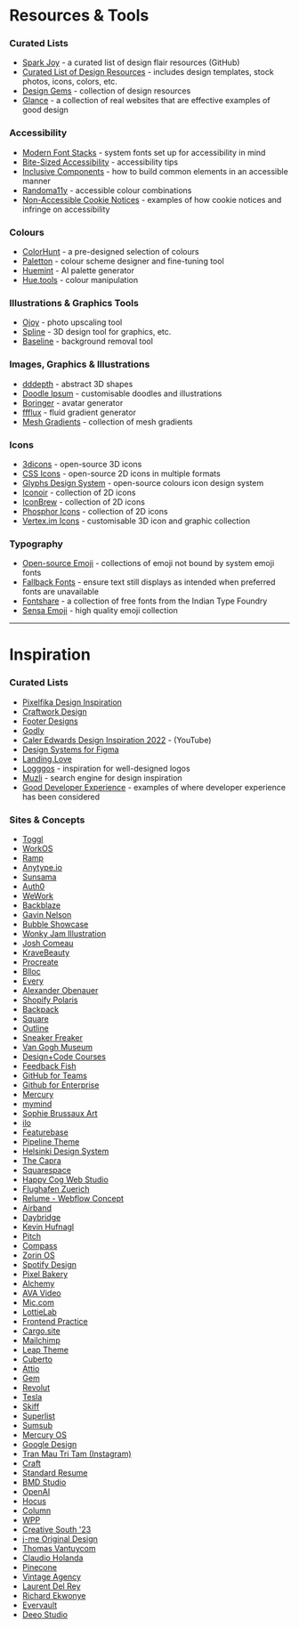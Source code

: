 # Resources & Tools


### Curated Lists

- [Spark Joy](https://github.com/sw-yx/spark-joy) - a curated list of design flair resources (GitHub)
- [Curated List of Design Resources](https://github.com/MohamedYoussouf/Design-Resources) - includes design templates, stock photos, icons, colors, etc.
- [Design Gems](https://www.designgems.co/) - collection of design resources
- [Glance](https://www.glance.fyi/) - a collection of real websites that are effective examples of good design

### Accessibility

- [Modern Font Stacks](https://modernfontstacks.com/) - system fonts set up for accessibility in mind
- [Bite-Sized Accessibility](https://bite-sized-a11y.com/) - accessibility tips
- [Inclusive Components](http://inclusive-components.design/) - how to build common elements in an accessible manner
- [Randoma11y](https://randoma11y.com/) - accessible colour combinations
- [Non-Accessible Cookie Notices](https://www.smashingmagazine.com/2023/04/potentially-dangerous-non-accessibility-cookie-notices/) - examples of how cookie notices and infringe on accessibility

### Colours

- [ColorHunt](https://colorhunt.co/) - a pre-designed selection of colours
- [Paletton](https://paletton.com/) - colour scheme designer and fine-tuning tool
- [Huemint](https://huemint.com/) - AI palette generator
- [Hue.tools](https://hue.tools/?format=hex) - colour manipulation

### Illustrations & Graphics Tools

- [Ojoy](https://ojoy.netlify.app/) - photo upscaling tool
- [Spline](https://spline.design/) - 3D design tool for graphics, etc.
- [Baseline](https://baseline.is/tools/background-remover/) - background removal tool

### Images, Graphics & Illustrations

- [dddepth](https://fffuel.co/dddepth/) - abstract 3D shapes
- [Doodle Ipsum](https://doodleipsum.com/) - customisable doodles and illustrations
- [Boringer](https://cmgriffing.github.io/boringer-avatars/) - avatar generator
- [ffflux](https://fffuel.co/ffflux/) - fluid gradient generator
- [Mesh Gradients](https://products.ls.graphics/mesh-gradients/) - collection of mesh gradients

### Icons

- [3dicons](https://3dicons.co/) - open-source 3D icons
- [CSS Icons](https://css.gg/) - open-source 2D icons in multiple formats
- [Glyphs Design System](https://glyphs.fyi/) - open-source colours icon design system
- [Iconoir](https://iconoir.com/) - collection of 2D icons
- [IconBrew](https://iconbrew.com/) - collection of 2D icons
- [Phosphor Icons](https://phosphoricons.com/) - collection of 2D icons
- [Vertex.im Icons](https://vertex.im/) - customisable 3D icon and graphic collection

### Typography

- [Open-source Emoji](https://emoji.openess.dev/) - collections of emoji not bound by system emoji fonts
- [Fallback Fonts](https://screenspan.net/fallback) - ensure text still displays as intended when preferred fonts are unavailable
- [Fontshare](https://www.fontshare.com/) - a collection of free fonts from the Indian Type Foundry
- [Sensa Emoji](https://sensa.co/emoji/) - high quality emoji collection


----

# Inspiration


### Curated Lists

- [Pixelfika Design Inspiration](https://pixelfika.com/)
- [Craftwork Design](https://craftwork.design/)
- [Footer Designs](https://www.awwwards.com/awwwards/collections/website-footer-design-best-practices/)
- [Godly](https://godly.website/)
- [Caler Edwards Design Inspiration 2022](https://youtube.com/watch?v=sCeiwVEjhx4) - (YouTube)
- [Design Systems for Figma](https://designsystemsforfigma.com/)
- [Landing.Love](https://www.landing.love/)
- [Logggos](https://www.logggos.club/) - inspiration for well-designed logos
- [Muzli](https://search.muz.li/) - search engine for design inspiration
- [Good Developer Experience](https://leerob.io/blog/developer-experience-examples) - examples of where developer experience has been considered

### Sites & Concepts

- [Toggl](https://toggl.com/)
- [WorkOS](https://workos.com/)
- [Ramp](https://ramp.com/)
- [Anytype.io](https://anytype.io/en)
- [Sunsama](https://www.sunsama.com/)
- [Auth0](https://auth0.com/)
- [WeWork](https://www.wework.com/)
- [Backblaze](https://www.backblaze.com/)
- [Gavin Nelson](https://nelson.co/)
- [Bubble Showcase](https://bubble.io/showcase)
- [Wonky Jam Illustration](https://wonkyjam.co.uk/)
- [Josh Comeau](https://www.joshwcomeau.com/)
- [KraveBeauty](https://kravebeauty.com/)
- [Procreate](https://procreate.com/)
- [Blloc](https://www.blloc.com/)
- [Every](https://every.to/)
- [Alexander Obenauer](https://alexanderobenauer.com/)
- [Shopify Polaris](https://polaris.shopify.com/)
- [Backpack](https://backpack.github.io/)
- [Square](https://squareup.com/)
- [Outline](https://www.getoutline.com/)
- [Sneaker Freaker](https://www.sneakerfreaker.com/)
- [Van Gogh Museum](https://www.vangoghmuseum.nl/en)
- [Design+Code Courses](https://designcode.io/courses)
- [Feedback Fish](https://feedback.fish/)
- [GitHub for Teams](https://github.com/team)
- [Github for Enterprise](https://github.com/enterprise)
- [Mercury](https://mercury.com/)
- [mymind](https://mymind.com/)
- [Sophie Brussaux Art](https://www.sophiebrussaux.com/)
- [ilo](https://ilo.so/)
- [Featurebase](https://featurebase.app/)
- [Pipeline Theme](https://pipeline.mediumra.re/)
- [Helsinki Design System](https://hds.hel.fi/)
- [The Capra](https://www.capra.ch/)
- [Squarespace](https://www.squarespace.com/)
- [Happy Cog Web Studio](https://www.happycog.com/)
- [Flughafen Zuerich](https://www.flughafen-zuerich.ch/en/passengers)
- [Relume - Webflow Concept](https://relume-cloneable.webflow.io/)
- [Airband](https://www.airband.co.uk/)
- [Daybridge](https://daybridge.com/)
- [Kevin Hufnagl](https://kevinhufnagl.com/)
- [Pitch](https://pitch.com/)
- [Compass](https://www.compass.com/)
- [Zorin OS](https://zorinos.com/)
- [Spotify Design](https://spotify.design/)
- [Pixel Bakery](https://pixelbakery.com/)
- [Alchemy](https://www.alchemy.com/)
- [AVA Video](https://vimeo.com/642263700?embedded=true&source=video_title&owner=843417)
- [Mic.com](https://www.mic.com/)
- [LottieLab](https://lottielab.com/)
- [Frontend Practice](https://www.frontendpractice.com/)
- [Cargo.site](https://cargo.site/)
- [Mailchimp](https://mailchimp.com/)
- [Leap Theme](https://leap.mediumra.re/)
- [Cuberto](https://cuberto.com/)
- [Attio](https://attio.com/)
- [Gem](https://www.gem.com/)
- [Revolut](https://www.revolut.com/)
- [Tesla](https://www.tesla.com/en_gb)
- [Skiff](https://skiff.com/)
- [Superlist](https://www.superlist.com/)
- [Sumsub](https://sumsub.com/)
- [Mercury OS](https://www.mercuryos.com/)
- [Google Design](https://design.google/)
- [Tran Mau Tri Tam (Instagram)](https://www.instagram.com/tranmautritam/)
- [Craft](https://www.craft.do/)
- [Standard Resume](https://standardresume.co/)
- [BMD Studio](https://www.brucemaudesign.com/)
- [OpenAI](https://openai.com/)
- [Hocus](https://github.com/hocus-dev/hocus)
- [Column](https://column.com/)
- [WPP](https://www.wpp.com/)
- [Creative South '23](https://www.creativesouth.com/)
- [j-me Original Design](https://www.j-me.com/)
- [Thomas Vantuycom](https://www.thomasvantuycom.com/)
- [Claudio Holanda](https://claudioholanda.ch/en/)
- [Pinecone](https://www.pinecone.io/)
- [Vintage Agency](https://vintage.agency/)
- [Laurent Del Rey](https://laurent.fyi)
- [Richard Ekwonye](https://www.richardekwonye.com/)
- [Evervault](https://evervault.com/)
- [Deeo Studio](https://deeo.studio/)

